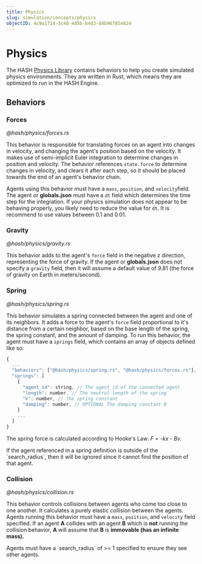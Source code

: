 ```yaml
---
title: Physics
slug: simulation/concepts/physics
objectID: 4c9a1714-3c48-4d5b-b4d3-84b96785e824
---
```


# Physics

The HASH [Physics Library](/@hash/physics) contains behaviors to help you create simulated physics environments. They are written in Rust, which means they are optimized to run in the HASH Engine.

## Behaviors

### Forces

_@hash/physics/forces.rs_

This behavior is responsible for translating forces on an agent into changes in velocity, and changing the agent's position based on the velocity. It makes use of semi-implicit Euler integration to determine changes in position and velocity. The behavior references `state.force` to determine changes in velocity, and clears it after each step, so it should be placed towards the end of an agent's behavior chain.

Agents using this behavior must have a `mass`, `position`, and `velocity`field. The agent or **globals.json** must have a `dt` field which determines the time step for the integration. If your physics simulation does not appear to be behaving properly, you likely need to reduce the value for `dt`. It is recommend to use values between 0.1 and 0.01.

### Gravity

_@hash/physics/gravity.rs_

This behavior adds to the agent's `force` field in the negative z direction, representing the force of gravity. If the agent or **globals.json** does not specify a `gravity` field, then it will assume a default value of 9.81 \(the force of gravity on Earth in meters/second\).

### Spring

_@hash/physics/spring.rs_

This behavior simulates a spring connected between the agent and one of its neighbors. It adds a force to the agent's `force` field proportional to it's distance from a certain neighbor, based on the base length of the spring, the spring constant, and the amount of damping. To run this behavior, the agent must have a `springs` field, which contains an array of objects defined like so:

```javascript
{
  ...
  "behaviors": ["@hash/physics/spring.rs", "@hash/physics/forces.rs"],
  "springs": [
    {
      "agent_id": string, // The agent_id of the connected agent
      "length": number, // The neutral length of the spring
      "k": number, // The spring constant
      "damping": number, // OPTIONAL The damping constant B
    }
    ...
  ]
}
```

The spring force is calculated according to Hooke's Law: _F  = -kx - Bv._

<Hint style="warning">
If the agent referenced in a spring definition is outside of the `search_radius`, then it will be ignored since it cannot find the position of that agent.
</Hint>

### Collision

_@hash/physics/collision.rs_

This behavior controls collisions between agents who come too close to one another. It calculates a purely elastic collision between the agents. Agents running this behavior must have a `mass`, `position`, and `velocity` field specified. If an agent **A** collides with an agent **B** which is **not** running the collision behavior, **A** will assume that **B** is **immovable \(has an infinite mass\).**

<Hint style="warning">
Agents must have a `search_radius` of &gt;= 1  specified to ensure they see other agents.
</Hint>

